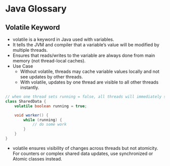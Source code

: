 # Java Glossary

## Volatile Keyword

- volatile is a keyword in Java used with variables.
- It tells the JVM and compiler that a variable’s value will be modified by multiple threads.
- Ensures that reads/writes to the variable are always done from main memory (not thread-local caches).
- Use Case 
  - Without volatile, threads may cache variable values locally and not see updates by other threads.
  - With volatile, updates by one thread are visible to all other threads instantly.
```java
// when one thread sets running = false, all threads will immediately see it.
class SharedData {
    volatile boolean running = true;

    void worker() {
        while (running) {
            // do some work
        }
    }
}

```

- volatile ensures visibility of changes across threads but not atomicity. For counters or complex shared data updates, use synchronized or Atomic classes instead.